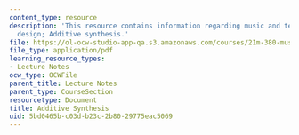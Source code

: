 ```yaml
---
content_type: resource
description: 'This resource contains information regarding music and technology: Sound
  design; Additive synthesis.'
file: https://ol-ocw-studio-app-qa.s3.amazonaws.com/courses/21m-380-music-and-technology-sound-design-spring-2016/5bd0465bc03db23c2b8029775eac5069_MIT21M_380S16_Lec14.pdf
file_type: application/pdf
learning_resource_types:
- Lecture Notes
ocw_type: OCWFile
parent_title: Lecture Notes
parent_type: CourseSection
resourcetype: Document
title: Additive Synthesis
uid: 5bd0465b-c03d-b23c-2b80-29775eac5069
---
```

